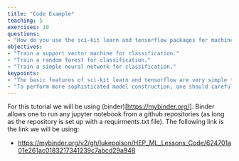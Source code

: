 ```yaml
---
title: "Code Example"
teaching: 5
exercises: 10
questions:
- "How do you use the sci-kit learn and tensorflow packages for machine learning?"
objectives:
- "Train a support vector machine for classification."
- "Train a random forest for classification."
- "Train a simple neural network for classification."
keypoints:
- "The basic features of sci-kit learn and tensorflow are very simple to use."
- "To perform more sophisticated model construction, one should carefully read the textbook."
---
```


For this tutorial we will be using (binder)[https://mybinder.org/]. Binder allows one to run any jupyter notebook from a github repositories (as long as the repository is set up with a requirments.txt file). The following link is the link we will be using:

* https://mybinder.org/v2/gh/lukepolson/HEP_ML_Lessons_Code/624701a01e261ac0183217341239c7abcd29a948

